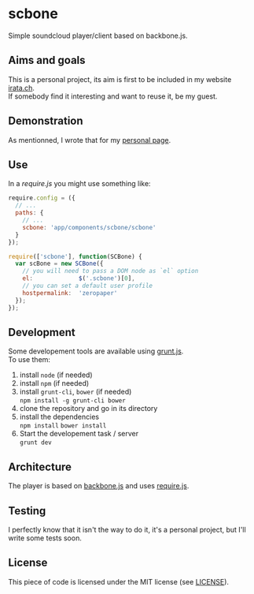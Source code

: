 scbone
======

Simple soundcloud player/client based on backbone.js.


Aims and goals
--------------

This is a personal project, its aim is first to be included in my website [irata.ch](http://irata.ch).  
If somebody find it interesting and want to reuse it, be my guest.

Demonstration
-------------

As mentionned, I wrote that for my [personal page](http://irata.ch).

Use
---

In a _require.js_ you might use something like:
```js
require.config = ({
  // ...
  paths: {
    // ...
    scbone: 'app/components/scbone/scbone'
  }
});

require(['scbone'], function(SCBone) {
  var scBone = new SCBone({
    // you will need to pass a DOM node as `el` option
    el:             $('.scbone')[0],
    // you can set a default user profile
    hostpermalink:  'zeropaper'
  });
});
```

Development
-----------

Some developement tools are available using [grunt.js](http://gruntjs.com).  
To use them:

1. install `node` (if needed)
2. install `npm` (if needed)
3. install `grunt-cli`, `bower` (if needed)   
   `npm install -g grunt-cli bower`
4. clone the repository and go in its directory
5. install the dependencies   
   `npm install` `bower install`
6. Start the developement task / server  
   `grunt dev`

Architecture
------------

The player is based on [backbone.js](http://backbone.org) and uses [require.js]().

Testing
-------

I perfectly know that it isn't the way to do it, it's a personal project, but I'll write some tests soon.

License
-------

This piece of code is licensed under the MIT license (see [LICENSE](https://raw.github.com/zeropaper/scbone/master/LICENSE)).